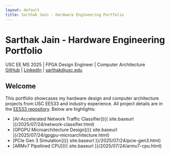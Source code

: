 ```yaml
---
layout: default
title: Sarthak Jain - Hardware Engineering Portfolio
---
```


# Sarthak Jain - Hardware Engineering Portfolio

USC EE MS 2025 | FPGA Design Engineer | Computer Architecture  
[GitHub](https://github.com/SARTHAK-JAIN-ASIC) | [LinkedIn](https://linkedin.com/in/sarthak-jain-asic) | sarthak@usc.edu

## Welcome
This portfolio showcases my hardware design and computer architecture projects from USC EE533 and industry experience. All project details are in the [EE533 repository](https://github.com/SARTHAK-JAIN-ASIC/EE533). Below are highlights:

- [AI-Accelerated Network Traffic Classifier]({{ site.baseurl }}/2025/07/24/network-classifier.html)
- [GPGPU Microarchitecture Design]({{ site.baseurl }}/2025/07/24/gpgpu-microarchitecture.html)
- [PCIe Gen 3 Simulation]({{ site.baseurl }}/2025/07/24/pcie-gen3.html)
- [ARMv7 Pipelined CPU]({{ site.baseurl }}/2025/07/24/armv7-cpu.html)
